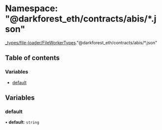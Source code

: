 # Namespace: "@darkforest_eth/contracts/abis/\*.json"

[\_types/file-loader/FileWorkerTypes](types_file_loader_FileWorkerTypes.md)."@darkforest_eth/contracts/abis/\*.json"

## Table of contents

### Variables

- [default](types_file_loader_FileWorkerTypes.__darkforest_eth_contracts_abis___json_.md#default)

## Variables

### default

• **default**: `string`
